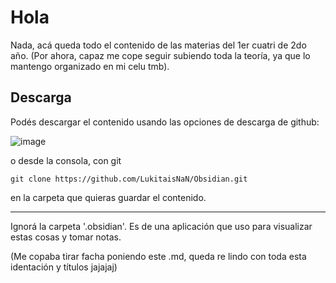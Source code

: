 Hola
==============
Nada, acá queda todo el contenido de las materias del 1er cuatri de 2do año.
(Por ahora, capaz me cope seguir subiendo toda la teoría, ya que lo mantengo organizado en mi celu tmb).

Descarga 
--- 
Podés descargar el contenido usando las opciones de descarga de github:

![image](https://github.com/LukitaisNaN/Obsidian/assets/163791028/a4943eff-4b1a-4042-ae54-acf376164af2)

o desde la consola, con git
```git
git clone https://github.com/LukitaisNaN/Obsidian.git
```
en la carpeta que quieras guardar el contenido.
***
Ignorá la carpeta '.obsidian'. Es de una aplicación que uso para visualizar estas cosas y tomar notas.

(Me copaba tirar facha poniendo este .md, queda re lindo con toda esta identación y títulos jajajaj)

